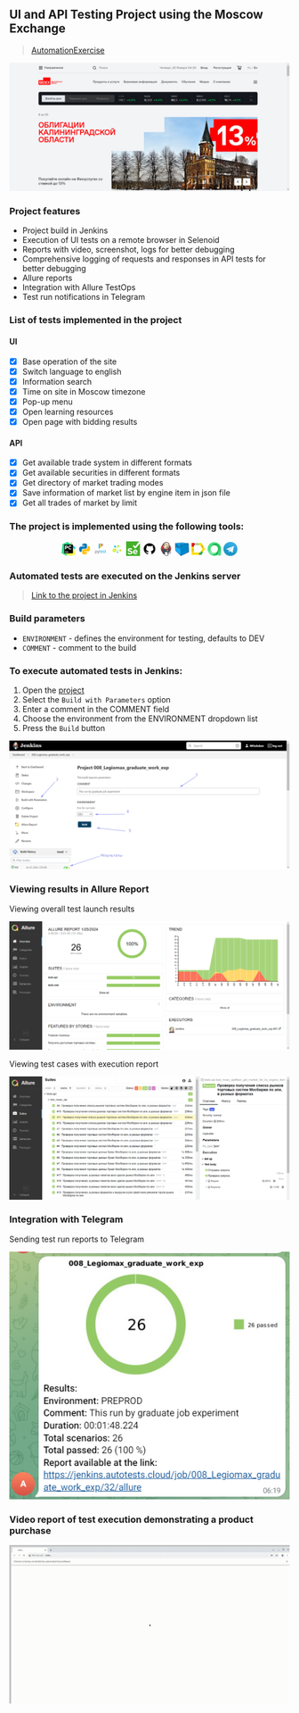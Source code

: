 ## UI and API Testing Project using the Moscow Exchange

> <a target="_blank" href="https://www.moex.com/">AutomationExercise</a>

![This is an image](images/screenshots/MOEX_site.png)

### Project features

- Project build in Jenkins
- Execution of UI tests on a remote browser in Selenoid
- Reports with video, screenshot, logs for better debugging
- Comprehensive logging of requests and responses in API tests for better debugging
- Allure reports
- Integration with Allure TestOps
- Test run notifications in Telegram

### List of tests implemented in the project

#### UI

- [x] Base operation of the site
- [x] Switch language to english
- [x] Information search
- [x] Time on site in Moscow timezone 
- [x] Pop-up menu
- [x] Open learning resources
- [x] Open page with bidding results

#### API

- [x] Get available trade system in different formats
- [x] Get available securities in different formats
- [x] Get directory of market trading modes
- [x] Save information of market list by engine item in json file
- [x] Get all trades of market by limit

### The project is implemented using the following tools:

<p  align="center">
  <code><img width="5%" title="Pycharm" src="images/icons/pycharm.png"></code>
  <code><img width="5%" title="Python" src="images/icons/python.png"></code>
  <code><img width="5%" title="Pytest" src="images/icons/pytest.png"></code>
  <code><img width="5%" title="Selene" src="images/icons/selene.png"></code>
  <code><img width="5%" title="Selenium" src="images/icons/selenium.png"></code>
  <code><img width="5%" title="GitHub" src="images/icons/github.png"></code>
  <code><img width="5%" title="Jenkins" src="images/icons/jenkins.png"></code>
  <code><img width="5%" title="Selenoid" src="images/icons/selenoid.png"></code>
  <code><img width="5%" title="Allure Report" src="images/icons/allure.png"></code>
  <code><img width="5%" title="Allure TestOps" src="images/icons/allure_testops.png"></code>
  <code><img width="5%" title="Telegram" src="images/icons/telegram.png"></code>
</p>

### Automated tests are executed on the Jenkins server
> <a target="_blank" href="https://jenkins.autotests.cloud/job/008_Legiomax_graduate_work_exp/">Link to the project in Jenkins</a>

### Build parameters

* `ENVIRONMENT` - defines the environment for testing, defaults to DEV
* `COMMENT` - comment to the build

### To execute automated tests in Jenkins:

1. Open the <a target="_blank" href="https://jenkins.autotests.cloud/job/008_Legiomax_graduate_work_exp/">project</a>
2. Select the `Build with Parameters` option
3. Enter a comment in the COMMENT field
4. Choose the environment from the ENVIRONMENT dropdown list
6. Press the `Build` button

![This is an image](images/screenshots/jenkins_dash.png)

### Viewing results in Allure Report

Viewing overall test launch results

![This is an image](images/screenshots/allure_report.png)

Viewing test cases with execution report

![This is an image](images/screenshots/allure_test_cases.png)


### Integration with Telegram

Sending test run reports to Telegram

![This is an image](images/screenshots/telegram_report.png)

### Video report of test execution demonstrating a product purchase

![report_gif](images/screenshots/open_new_tab.gif)